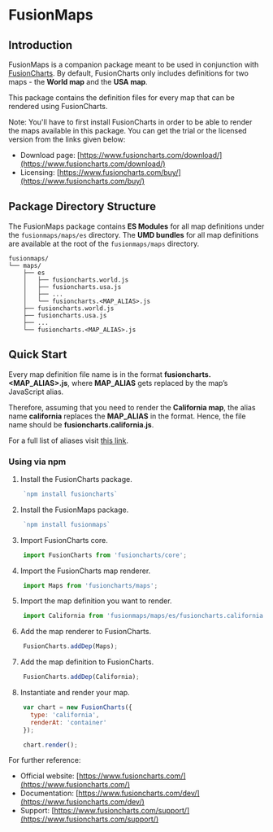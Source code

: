 # FusionMaps

## Introduction
FusionMaps is a companion package meant to be used in conjunction with [FusionCharts](https://www.npmjs.com/package/fusioncharts). By default, FusionCharts only includes definitions for two maps - the **World map** and the **USA map**.

This package contains the definition files for every map that can be rendered using FusionCharts.

Note: You'll have to first install FusionCharts in order to be able to render the maps available in this package. You can get the trial or the licensed version from the links given below:

* Download page: [https://www.fusioncharts.com/download/](https://www.fusioncharts.com/download/)
* Licensing: [https://www.fusioncharts.com/buy/](https://www.fusioncharts.com/buy/)

## Package Directory Structure

The FusionMaps package contains **ES Modules** for all map definitions under the `fusionmaps/maps/es` directory. The **UMD bundles** for all map definitions are available at the root of the `fusionmaps/maps` directory.

```
fusionmaps/
└── maps/
    ├── es
    │   ├── fusioncharts.world.js
    │   ├── fusioncharts.usa.js
    │   ├── ...
    │   └── fusioncharts.<MAP_ALIAS>.js
    ├── fusioncharts.world.js
    ├── fusioncharts.usa.js
    ├── ...
    └── fusioncharts.<MAP_ALIAS>.js
```

## Quick Start
Every map definition file name is in the format **fusioncharts.&lt;MAP_ALIAS&gt;.js**, where **MAP_ALIAS** gets replaced by the map’s JavaScript alias.

Therefore, assuming that you need to render the **California map**, the alias name **california** replaces the **MAP_ALIAS** in the format. Hence, the file name should be **fusioncharts.california.js**.

For a full list of aliases visit [this link](https://www.fusioncharts.com/dev/chart-guide/getting-started/list-of-maps).

### Using via npm
1. Install the FusionCharts package.

```javascript
    `npm install fusioncharts`
```
2. Install the FusionMaps package.

```javascript
    `npm install fusionmaps`
```
3. Import FusionCharts core.

```javascript
    import FusionCharts from 'fusioncharts/core';
```
4. Import the FusionCharts map renderer.

```javascript
    import Maps from 'fusioncharts/maps';
```
5. Import the map definition you want to render.

```javascript
    import California from 'fusionmaps/maps/es/fusioncharts.california';
```
6. Add the map renderer to FusionCharts.

```javascript
    FusionCharts.addDep(Maps);
```
7. Add the map definition to FusionCharts.

```javascript
    FusionCharts.addDep(California);
```
8. Instantiate and render your map.

```javascript
    var chart = new FusionCharts({
      type: 'california',
      renderAt: 'container'
    });

    chart.render();
```

For further reference:

* Official website: [https://www.fusioncharts.com/](https://www.fusioncharts.com/)
* Documentation: [https://www.fusioncharts.com/dev/](https://www.fusioncharts.com/dev/)
* Support: [https://www.fusioncharts.com/support/](https://www.fusioncharts.com/support/)